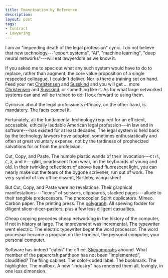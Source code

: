 ```yaml
---
title: Emancipation by Reference
description:
layout: post
tags:
- Contract
- Lawyering
---
```


I am an "impending death of the legal profession" cynic.  I do not believe that new technology---"expert systems", "AI", "machine learning", "deep neural networks"---will eat lawyerdom as we know it.

If you asked me to spec out what any such system would have to do to replace, rather than augment, the core value proposition of a single respected colleague, I couldn't deliver.  Nor is there a training set on hand.  Feed your net [Christensen](https://lccn.loc.gov/96010894) and [Susskind](https://lccn.loc.gov/96017176) and you will get ... more [Christensen](https://lccn.loc.gov/2011008440) and [Susskind](https://lccn.loc.gov/2012540370), or something like it.  As for what large networked systems can and will be trained to do: I look forward to using them.

Cynicism about the legal profession's efficacy, on the other hand, is mandatory.  The facts compel it.

Fortunately, all the fundamental technology required for an efficient, accessible, ethically laudable American legal profession---in law and in software---has existed for at least decades.  The legal system is held back by the technology lawyers _have_ adopted, sometimes enthusiastically and often at great voluntary expense, not by the tardiness of prophecized salvations for or from the profession.

Cut, Copy, and Paste.  The humble plastic wands of their invocation---`Ctrl`, `C`, `X`, and `V`---glint, pearlescent from wear, on the keyboards of young and old.  In their twinkling reflections of above-head fluorescent light, you can nearly make out the tears of the bygone scrivener, run out of work.  The very symbol of law office dissent, Bartleby, vanquished!

But Cut, Copy, and Paste were no revelations.  Their graphical manifestations---"icons" of scissors, clipboards, stacked pages---allude to their tangible predecessors.  The photocopier.  Spirit duplicators.  Mimeo.  Carbon paper.  The printing press.  The [polygraph].  All spewing fodder for diligent slicer-dicer-pasters, plus a few less diligent casualties.

[polygraph]: https://en.wikipedia.org/wiki/Polygraph_(duplicating_device)

Cheap copying precedes cheap networking in the history of the computer, if not in history at large.  The improvement was incremental.  The typewriter went electric.  The electric typewriter begat the word processor.  The word processor became a program on the terminal, the personal computer, your personal computer.

Software has indeed "eaten" the office.  [Skeuomorphs] abound.  What member of the papercraft pantheon has not been "implemented", cloudified?  The filing cabinet.  The color-coded label.  The bookmark.  The highlighter.  The mailbox.  A new "industry" has rendered them all, lovingly, in one less dimension.

[Skeuomorphs]: https://en.wikipedia.org/wiki/Skeuomorph
